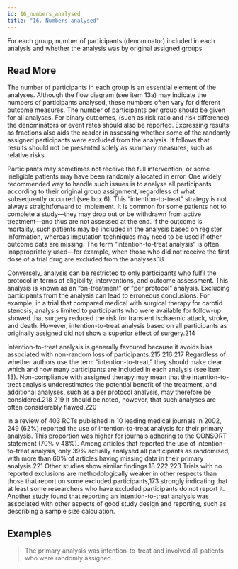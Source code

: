 ```yaml
---
id: 16_numbers_analysed
title: "16. Numbers analysed"
---
```

For each group, number of participants (denominator) included in each analysis and whether the analysis was by original assigned groups

## Read More

The number of participants in each group is an essential element of the analyses. Although the flow diagram (see item 13a) may indicate the numbers of participants analysed, these numbers often vary for different outcome measures. The number of participants per group should be given for all analyses. For binary outcomes, (such as risk ratio and risk difference) the denominators or event rates should also be reported. Expressing results as fractions also aids the reader in assessing whether some of the randomly assigned participants were excluded from the analysis. It follows that results should not be presented solely as summary measures, such as relative risks.

Participants may sometimes not receive the full intervention, or some ineligible patients may have been randomly allocated in error. One widely recommended way to handle such issues is to analyse all participants according to their original group assignment, regardless of what subsequently occurred (see box 6). This “intention-to-treat” strategy is not always straightforward to implement. It is common for some patients not to complete a study—they may drop out or be withdrawn from active treatment—and thus are not assessed at the end. If the outcome is mortality, such patients may be included in the analysis based on register information, whereas imputation techniques may need to be used if other outcome data are missing. The term “intention-to-treat analysis” is often inappropriately used—for example, when those who did not receive the first dose of a trial drug are excluded from the analyses.18

Conversely, analysis can be restricted to only participants who fulfil the protocol in terms of eligibility, interventions, and outcome assessment. This analysis is known as an “on-treatment” or “per protocol” analysis. Excluding participants from the analysis can lead to erroneous conclusions. For example, in a trial that compared medical with surgical therapy for carotid stenosis, analysis limited to participants who were available for follow-up showed that surgery reduced the risk for transient ischaemic attack, stroke, and death. However, intention-to-treat analysis based on all participants as originally assigned did not show a superior effect of surgery.214

Intention-to-treat analysis is generally favoured because it avoids bias associated with non-random loss of participants.215 216 217 Regardless of whether authors use the term “intention-to-treat,” they should make clear which and how many participants are included in each analysis (see item 13). Non-compliance with assigned therapy may mean that the intention-to-treat analysis underestimates the potential benefit of the treatment, and additional analyses, such as a per protocol analysis, may therefore be considered.218 219 It should be noted, however, that such analyses are often considerably flawed.220

In a review of 403 RCTs published in 10 leading medical journals in 2002, 249 (62%) reported the use of intention-to-treat analysis for their primary analysis. This proportion was higher for journals adhering to the CONSORT statement (70% v 48%). Among articles that reported the use of intention-to-treat analysis, only 39% actually analysed all participants as randomised, with more than 60% of articles having missing data in their primary analysis.221 Other studies show similar findings.18 222 223 Trials with no reported exclusions are methodologically weaker in other respects than those that report on some excluded participants,173 strongly indicating that at least some researchers who have excluded participants do not report it. Another study found that reporting an intention-to-treat analysis was associated with other aspects of good study design and reporting, such as describing a sample size calculation.

## Examples

> The primary analysis was intention-to-treat and involved all patients who were randomly assigned.